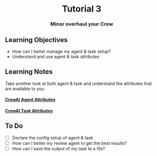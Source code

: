 <div align="center">
<h1> Tutorial 3 </h1>
<h3>Minor overhaul your Crew</h3>
</div>


## Learning Objectives

- How can I better manage my agent & task setup?
- Understand and use agent & task attributes


## Learning Notes

Take another look at both agent & task and understand the attributes that are available to you.
#### [CrewAI Agent Attributes](https://docs.crewai.com/core-concepts/Agents/)
#### [CrewAI Task Attributes](https://docs.crewai.com/core-concepts/Tasks/)


## To Do

- [ ] Declare the config setup of agent & task
- [ ] How can I better my review agent to get the best results?
- [ ] How can I save the output of my task to a file?
